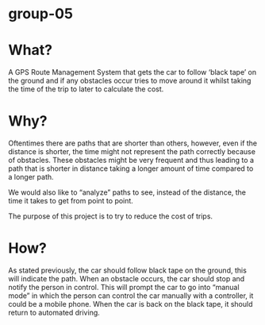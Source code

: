 # group-05

# What?

A GPS Route Management System that gets the car to follow ‘black tape’ on the ground and if any obstacles occur tries to move around it whilst taking the time of the trip to later to calculate the cost.

# Why?

Oftentimes there are paths that are shorter than others, however, even if the distance is shorter, the time might not represent the path correctly because of obstacles. These obstacles might be very frequent and thus leading to a path that is shorter in distance taking a longer amount of time compared to a longer path.

We would also like to “analyze” paths to see, instead of the distance, the time it takes to get from point to point.

The purpose of this project is to try to reduce the cost of trips. 


# How?

As stated previously, the car should follow black tape on the ground, this will indicate the path. When an obstacle occurs, the car should stop and notify the person in control. 
This will prompt the car to go into “manual mode” in which the person can control the car manually with a controller, it could be a mobile phone. When the car is back on the black tape, it should return to automated driving.
